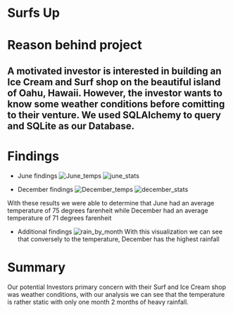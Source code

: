 # Surfs Up
# Reason behind project
## A motivated investor is interested in building an Ice Cream and Surf shop on the beautiful island of Oahu, Hawaii. However, the investor wants to know some weather conditions before comitting to their venture. We used SQLAlchemy to query and SQLite as our Database.

# Findings
- June findings
![June_temps](https://user-images.githubusercontent.com/102084269/172087424-3b77cfe7-807d-4831-bb98-cbd03ec88dc2.PNG)
![june_stats](https://user-images.githubusercontent.com/102084269/172087657-8441e1eb-d807-4bad-9673-3e64c2a4283d.PNG)


- December findings
![December_temps](https://user-images.githubusercontent.com/102084269/172087487-4dc67328-76ed-483a-84b8-62749c9b088d.PNG)
![december_stats](https://user-images.githubusercontent.com/102084269/172087667-3dde01d0-2449-4549-bd50-b2edc3a9b5ed.PNG)

With these results we were able to determine that June had an average temperature of 75 degrees farenheit while December had an average temperature of 71 degrees farenheit
- Additional findings
![rain_by_month](https://user-images.githubusercontent.com/102084269/172088127-9de413a6-ae89-49bd-a771-3c742d571b15.PNG)
With this visualization we can see that conversely to the temperature, December has the highest rainfall

# Summary 
Our potential Investors primary concern with their Surf and Ice Cream shop was weather conditions, with our analysis we can see that the temperature is rather static with only one month 2 months of heavy rainfall.
